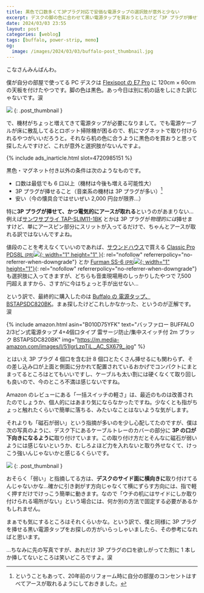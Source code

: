 ```yaml
---
title: 黒色で口数多くて3Pプラグ対応で安価な電源タップの選択肢が意外と少ない
excerpt: デスクの脚の色に合わせて黒い電源タップを買おうとしたけど「3P プラグが挿せて口数が多くて安い」という条件に合うものが意外とないですね、というお話。でも最終的に買った Buffalo のやつが割と良かったので満足しております。
date: 2024/03/03 23:55
layout: post
categories: [weblog]
tags: [buffalo, power-strip, memo]
og:
  image: /images/2024/03/03/buffalo-post_thumbnail.jpg
---
```


こなさんみんばんわ。

僕が自分の部屋で使ってる PC デスクは [Flexispot の E7 Pro][e7pro] に 120cm × 60cm の天板を付けたやつです。脚の色は黒色。あっ今日は別に机の話をしにきた訳じゃないです。涙

![][fig1]
{: .post_thumbnail }

[e7pro]: https://www.flexispot.jp/e7-pro.html

で、機材がちょっと増えてきて電源タップが必要になりまして。でも電源ケーブルが床に散乱してるとロボット掃除機が困るので、机にマグネットで取り付けられるやつがいいだろうと。それなら机の色に合うように黒色のを買おうと思って探したんですけど、これが意外と選択肢がないんですよ。

{% include ads_inarticle.html slot=4720985151 %}

黒色・マグネット付き以外の条件は次のようなものです。

- 口数は最低でも 6 口以上（機材は今後も増える可能性大）
- 3P プラグが挿せること（音楽系の機材は 3P プラグが多い）[^1]
- 安い（今の懐具合ではせいぜい 2,000 円台が限界…）

特に**3P プラグが挿せて、かつ電気的にアースが取れる**というのがあまりない…例えば[サンワサプライ TAP-SLIM11-1BK][sanwa] とかは 3P プラグが*物理的には*挿せますけど、単にアースピン部分にスリットが入ってるだけで、ちゃんとアースが取れる訳ではないんですよね。

[sanwa]: https://www.sanwa.co.jp/product/syohin?code=TAP-SLIM11-1BK

値段のことを考えなくていいのであれば、[サウンドハウス][sh]で買える [Classic Pro PDS8L <small>(PR)</small>![][beacon]{: width="1" height="1" }][cpro]{: rel="nofollow" referrerpolicy="no-referrer-when-downgrade"} とか [Furman SS-6 <small>(PR)</small>![][beacon]{: width="1" height="1"}][furman]{: rel="nofollow" referrerpolicy="no-referrer-when-downgrade"} も選択肢に入ってきますが、どちらも音楽現場用のしっかりしたやつで 7,500 円超えますから、さすがに今はちょっと手が出せない…

[sh]: https://www.soundhouse.co.jp/
[cpro]: https://h.accesstrade.net/sp/cc?rk=01001xqc00nqgk&url=https%3A%2F%2Fwww.soundhouse.co.jp%2Fproducts%2Fdetail%2Fitem%2F190915%2F 
[furman]: https://h.accesstrade.net/sp/cc?rk=01001xqc00nqgk&url=https%3A%2F%2Fwww.soundhouse.co.jp%2Fproducts%2Fdetail%2Fitem%2F39112%2F
[beacon]: https://h.accesstrade.net/sp/rr?rk=01001xqc00nqgk

という訳で、最終的に購入したのは [Buffalo の 電源タップ、BSTAPSDC820BK][buf]。まぁ探したけどこれしかなかった、というのが正解です。涙

[buf]: https://www.buffalo.jp/product/detail/bstapsdc820bk.html

{% include amazon.html asin="B010D75YFK" text="バッファロー BUFFALO 2/3ピン式電源タップ 4+4個口タイプ 雷サージ防止/集中スイッチ付 2m ブラック BSTAPSDC820BK" img="https://m.media-amazon.com/images/I/51IgrLzpTiL._AC_SX679_.jpg" %}

とはいえ 3P プラグ 4 個口を含む計 8 個口とたくさん挿せるにも関わらず、その差し込み口が上面と側面に分かれて配置されているおかげでコンパクトにまとまってるところはとてもいいですし、ケーブルも太い割には硬くなくて取り回しも良いので、今のところ不満は感じないですね。

Amazon のレビューにある「一括スイッチの軽さ」は、最近のものは改善されたのでしょうか、個人的にはあまり気にならなかったですね。少なくとも指がちょっと触れたくらいで簡単に落ちる、みたいなことはないような気がします。

それよりも「磁石が弱い」という指摘が多いのを少し心配してたのですが、僕は次の写真のように、デスク下にあるケーブルトレーのカバーの部分に **3P の口が下向きになるように**取り付けています。この取り付け方だとそんなに磁石が弱いようには感じないというか、むしろよほど力を入れないと取り外せなくて、けっこう強いんじゃないかと感じるくらいです。

![][fig2]
{: .post_thumbnail }

おそらく「弱い」と指摘してる方は、**デスクのサイド面に横向きに**取り付けてるんじゃないかな…確かに引き剥がす方向じゃなくて横にずらす方向には、指で軽く押すだけでけっこう簡単に動きます。なので「ウチの机にはサイドにしか取り付けられる場所がない」という場合には、何か別の方法で固定する必要があるかもしれません。

まぁでも気にするところはそれくらいかな。という訳で、僕と同様に 3P プラグを挿せる黒い電源タップをお探しの方がいらっしゃいましたら、その参考になればと思います。

…ちなみに先の写真ですが、あれだけ 3P プラグの口を欲しがってた割に 1 本しか挿してないところは笑いどころですよ。涙


[^1]: ということもあって、20年前のリフォーム時に自分の部屋のコンセントはすべてアースが取れるようにしておきました。

[fig1]: /images/2024/03/03/buffalo-desk.jpg
[fig2]: /images/2024/03/03/buffalo-tap.jpg

